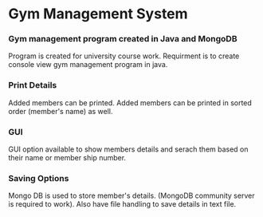 # Gym Management System 
### Gym management program created in Java and MongoDB

Program is created for university course work.
Requirment is to create console view gym management program in java.  

### Print Details
Added members can be printed.
Added members can be printed in sorted order (member's name) as well.

### GUI 
GUI option available to show members details and serach them based on their name or member ship number.

### Saving Options
Mongo DB is used to store member's details. (MongoDB community server is required to work).
Also have file handling to save details in text file.

